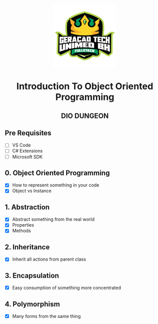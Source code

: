 <div align="center">
    <img src="./Assets/GeracaoTechUnimedBHFullstack-Logo.png" alt="Bootcamp Logo" width="200px" height="200px">
    <h1>Introduction To Object Oriented Programming</h1>
    <h2>DIO DUNGEON</h2>
</div>

## Pre Requisites
- [ ] VS Code
- [ ] C# Extensions
- [ ] Microsoft SDK

## 0. Object Oriented Programming
- [x] How to represent something in your code
- [x] Object vs Instance

## 1. Abstraction
- [x] Abstract something from the real world
- [x] Properties
- [x] Methods

## 2. Inheritance
- [x] Inherit all actions from parent class

## 3. Encapsulation
- [x] Easy consumption of something more concentrated

## 4. Polymorphism
- [x] Many forms from the same thing
